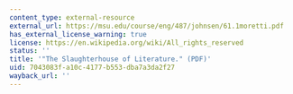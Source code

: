 ```yaml
---
content_type: external-resource
external_url: https://msu.edu/course/eng/487/johnsen/61.1moretti.pdf
has_external_license_warning: true
license: https://en.wikipedia.org/wiki/All_rights_reserved
status: ''
title: '"The Slaughterhouse of Literature." (PDF)'
uid: 7043083f-a10c-4177-b553-dba7a3da2f27
wayback_url: ''
---
```

